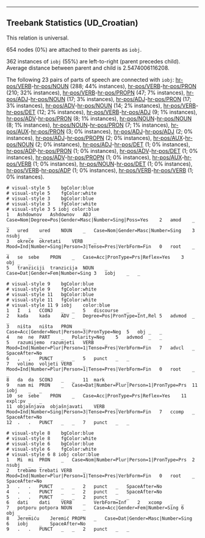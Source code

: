 

--------------------------------------------------------------------------------

## Treebank Statistics (UD_Croatian)

This relation is universal.

654 nodes (0%) are attached to their parents as `iobj`.

362 instances of `iobj` (55%) are left-to-right (parent precedes child).
Average distance between parent and child is 2.5474006116208.

The following 23 pairs of parts of speech are connected with `iobj`: [hr-pos/VERB]()-[hr-pos/NOUN]() (288; 44% instances), [hr-pos/VERB]()-[hr-pos/PRON]() (210; 32% instances), [hr-pos/VERB]()-[hr-pos/PROPN]() (47; 7% instances), [hr-pos/ADJ]()-[hr-pos/NOUN]() (17; 3% instances), [hr-pos/ADJ]()-[hr-pos/PRON]() (17; 3% instances), [hr-pos/ADV]()-[hr-pos/NOUN]() (14; 2% instances), [hr-pos/VERB]()-[hr-pos/DET]() (12; 2% instances), [hr-pos/VERB]()-[hr-pos/ADJ]() (9; 1% instances), [hr-pos/ADV]()-[hr-pos/PRON]() (8; 1% instances), [hr-pos/NOUN]()-[hr-pos/NOUN]() (8; 1% instances), [hr-pos/NOUN]()-[hr-pos/PRON]() (7; 1% instances), [hr-pos/AUX]()-[hr-pos/PRON]() (3; 0% instances), [hr-pos/ADJ]()-[hr-pos/ADJ]() (2; 0% instances), [hr-pos/ADJ]()-[hr-pos/PROPN]() (2; 0% instances), [hr-pos/AUX]()-[hr-pos/NOUN]() (2; 0% instances), [hr-pos/ADJ]()-[hr-pos/DET]() (1; 0% instances), [hr-pos/ADP]()-[hr-pos/PRON]() (1; 0% instances), [hr-pos/ADV]()-[hr-pos/DET]() (1; 0% instances), [hr-pos/ADV]()-[hr-pos/PROPN]() (1; 0% instances), [hr-pos/AUX]()-[hr-pos/VERB]() (1; 0% instances), [hr-pos/NOUN]()-[hr-pos/DET]() (1; 0% instances), [hr-pos/VERB]()-[hr-pos/ADP]() (1; 0% instances), [hr-pos/VERB]()-[hr-pos/VERB]() (1; 0% instances).


~~~ conllu
# visual-style 5	bgColor:blue
# visual-style 5	fgColor:white
# visual-style 3	bgColor:blue
# visual-style 3	fgColor:white
# visual-style 3 5 iobj	color:blue
1	Ashdownov	Ashdownov	ADJ	_	Case=Nom|Degree=Pos|Gender=Masc|Number=Sing|Poss=Yes	2	amod	_	_
2	ured	ured	NOUN	_	Case=Nom|Gender=Masc|Number=Sing	3	nsubj	_	_
3	okreće	okretati	VERB	_	Mood=Ind|Number=Sing|Person=3|Tense=Pres|VerbForm=Fin	0	root	_	_
4	se	sebe	PRON	_	Case=Acc|PronType=Prs|Reflex=Yes	3	obj	_	_
5	tranziciji	tranzicija	NOUN	_	Case=Dat|Gender=Fem|Number=Sing	3	iobj	_	_

~~~


~~~ conllu
# visual-style 9	bgColor:blue
# visual-style 9	fgColor:white
# visual-style 11	bgColor:blue
# visual-style 11	fgColor:white
# visual-style 11 9 iobj	color:blue
1	I	i	CCONJ	_	_	5	discourse	_	_
2	kada	kada	ADV	_	Degree=Pos|PronType=Int,Rel	5	advmod	_	_
3	ništa	ništa	PRON	_	Case=Acc|Gender=Neut|Person=3|PronType=Neg	5	obj	_	_
4	ne	ne	PART	_	Polarity=Neg	5	advmod	_	_
5	razumijemo	razumjeti	VERB	_	Mood=Ind|Number=Plur|Person=1|Tense=Pres|VerbForm=Fin	7	advcl	_	SpaceAfter=No
6	,	,	PUNCT	_	_	5	punct	_	_
7	volimo	voljeti	VERB	_	Mood=Ind|Number=Plur|Person=1|Tense=Pres|VerbForm=Fin	0	root	_	_
8	da	da	SCONJ	_	_	11	mark	_	_
9	nam	mi	PRON	_	Case=Dat|Number=Plur|Person=1|PronType=Prs	11	iobj	_	_
10	se	sebe	PRON	_	Case=Acc|PronType=Prs|Reflex=Yes	11	expl:pv	_	_
11	objašnjava	objašnjavati	VERB	_	Mood=Ind|Number=Sing|Person=3|Tense=Pres|VerbForm=Fin	7	ccomp	_	SpaceAfter=No
12	.	.	PUNCT	_	_	7	punct	_	_

~~~


~~~ conllu
# visual-style 8	bgColor:blue
# visual-style 8	fgColor:white
# visual-style 6	bgColor:blue
# visual-style 6	fgColor:white
# visual-style 6 8 iobj	color:blue
1	Mi	mi	PRON	_	Case=Nom|Number=Plur|Person=1|PronType=Prs	2	nsubj	_	_
2	trebamo	trebati	VERB	_	Mood=Ind|Number=Plur|Person=1|Tense=Pres|VerbForm=Fin	0	root	_	SpaceAfter=No
3	.	.	PUNCT	_	_	2	punct	_	SpaceAfter=No
4	.	.	PUNCT	_	_	2	punct	_	SpaceAfter=No
5	.	.	PUNCT	_	_	2	punct	_	_
6	dati	dati	VERB	_	VerbForm=Inf	2	xcomp	_	_
7	potporu	potpora	NOUN	_	Case=Acc|Gender=Fem|Number=Sing	6	obj	_	_
8	Jeremiću	Jeremić	PROPN	_	Case=Dat|Gender=Masc|Number=Sing	6	iobj	_	SpaceAfter=No
9	.	.	PUNCT	_	_	2	punct	_	_

~~~


